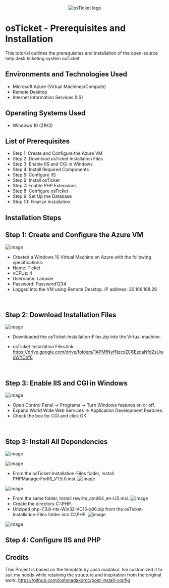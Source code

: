 <p align="center">
<img src="https://i.imgur.com/Clzj7Xs.png" alt="osTicket logo"/>
</p>

<h1>osTicket - Prerequisites and Installation</h1>
This tutorial outlines the prerequisites and installation of the open-source help desk ticketing system osTicket.<br />

<h2>Environments and Technologies Used</h2>

- Microsoft Azure (Virtual Machines/Compute)
- Remote Desktop
- Internet Information Services (IIS)

<h2>Operating Systems Used </h2>

- Windows 10</b> (21H2)

<h2>List of Prerequisites</h2>

- Step 1: Create and Configure the Azure VM
- Step 2: Download osTicket Installation Files
- Step 3: Enable IIS and CGI in Windows
- Step 4: Install Required Components
- Step 5: Configure IIS
- Step 6: Install osTicket
- Step 7: Enable PHP Extensions
- Step 8: Configure osTicket
- Step 9: Set Up the Database
- Step 10: Finalize Installation
<h2>Installation Steps</h2>

<p>
  
  ## Step 1: Create and Configure the Azure VM
  
![image](https://github.com/user-attachments/assets/c33e733e-903c-4ce8-bc5c-f012f1209d7f)

</p>
<p>
  
- Created a Windows 10 Virtual Machine on Azure with the following specifications:
- Name: Ticket
- vCPUs: 4
- Username: Labuser
- Password: Password1234
- Logged into the VM using Remote Desktop. IP address: 20.106.188.26
</p>
<br />

<p>
  
## Step 2: Download Installation Files
  
![image](https://github.com/user-attachments/assets/c8652e6f-0351-471e-a05b-d6a0bc6e5fc3)

</p>
<p>
  
- Downloaded the osTicket-Installation-Files.zip into the Virtual machine.
  
- osTicket Installation Files link: https://drive.google.com/drive/folders/1APMfNyfNzcxZC6EzdaNfdZsUwxWYChf6
  
</p>
<br />

## Step 3: Enable IIS and CGI in Windows 

<p>
  
![image](https://github.com/user-attachments/assets/ad071228-111e-4a9d-8e12-13defa3d2ca7)

</p>
<p>
  
- Open Control Panel → Programs → Turn Windows features on or off.
- Expand World Wide Web Services → Application Development Features.
- Check the box for CGI and click OK.

</p>
<br />

## Step 3: Install All Dependencies
![image](https://github.com/user-attachments/assets/928f45e9-103a-4448-a8ee-6e9588471f6f)

![image](https://github.com/user-attachments/assets/34ad9eba-d195-48a0-a046-0d09605fa6b9)
- From the osTicket-Installation-Files folder, Install PHPManagerForIIS_V1.5.0.msi.
![image](https://github.com/user-attachments/assets/ada5d48e-09a5-4125-be79-3ffb0171cf31)

![image](https://github.com/user-attachments/assets/ec88a5f6-1e14-4236-be60-59cb7a04b187)
- From the same folder, Install rewrite_amd64_en-US.msi.
![image](https://github.com/user-attachments/assets/100482cf-c9c4-4832-9d32-9413d3ae4c13)
- Create the directory C:\PHP.
- Unziped php-7.3.8-nts-Win32-VC15-x86.zip from the osTicket-Installation-Files folder into C:\PHP.
![image](https://github.com/user-attachments/assets/50034a01-1550-4585-a83c-8f5bd0cf955b)

![image](https://github.com/user-attachments/assets/b32d179c-88f3-45fd-88ca-8c583014c1e2)

## Step 4: Configure IIS and PHP

## Credits
This Project is based on the template by Josh madakor. Ive customized it to suit my needs while retaining the structure and inspiration from the original work.
https://github.com/joshmadakorcc/post-install-config
